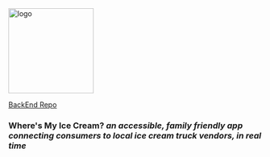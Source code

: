<img src="image.png" title="logo" alt="logo" width="169" height="169"/>

<!-- ![WMIC logo ](image.png) -->


[BackEnd Repo](https://github.com/anickacodes/AL-Capstone-Backend)

### Where's My Ice Cream? _an accessible, family friendly app connecting consumers to local ice cream truck vendors, in real time_
